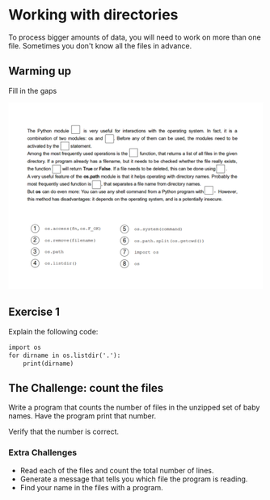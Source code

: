 
# Working with directories

To process bigger amounts of data, you will need to work on more than one file. Sometimes you don't know all the files in advance.

## Warming up

Fill in the gaps

![os exercise](../exercises/os.png)

## Exercise 1

Explain the following code:

    import os
    for dirname in os.listdir('.'):
        print(dirname)


## The Challenge: count the files

Write a program that counts the number of files in the unzipped set of baby names. Have the program print that number.

Verify that the number is correct.

### Extra Challenges

* Read each of the files and count the total number of lines.
* Generate a message that tells you which file the program is reading.
* Find your name in the files with a program.

